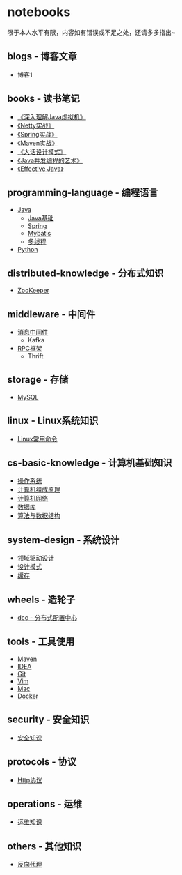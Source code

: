 # notebooks
限于本人水平有限，内容如有错误或不足之处，还请多多指出~

## blogs - 博客文章
- 博客1

## books - 读书笔记
- [《深入理解Java虚拟机》](https://github.com/lewiszlw/notebooks/tree/master/books/%E6%B7%B1%E5%85%A5%E7%90%86%E8%A7%A3Java%E8%99%9A%E6%8B%9F%E6%9C%BA)
- [《Netty实战》](https://github.com/lewiszlw/notebooks/tree/master/books/Netty%E5%AE%9E%E6%88%98)
- [《Spring实战》](https://github.com/lewiszlw/notebooks/tree/master/books/Spring%E5%AE%9E%E6%88%98)
- [《Maven实战》](https://github.com/lewiszlw/notebooks/tree/master/books/Maven%E5%AE%9E%E6%88%98)
- [《大话设计模式》](https://github.com/lewiszlw/notebooks/tree/master/books/%E5%A4%A7%E8%AF%9D%E8%AE%BE%E8%AE%A1%E6%A8%A1%E5%BC%8F)
- [《Java并发编程的艺术》](https://github.com/lewiszlw/notebooks/tree/master/books/Java%E5%B9%B6%E5%8F%91%E7%BC%96%E7%A8%8B%E7%9A%84%E8%89%BA%E6%9C%AF)
- [《Effective Java》](https://github.com/lewiszlw/notebooks/tree/master/books/Effective%20Java)

## programming-language - 编程语言
- [Java](https://github.com/lewiszlw/notebooks/tree/master/programming-language/Java)
  - [Java基础](https://github.com/lewiszlw/notebooks/tree/master/programming-language/Java/Java%E5%9F%BA%E7%A1%80)
  - [Spring](https://github.com/lewiszlw/notebooks/tree/master/programming-language/Java/Spring)
  - [Mybatis](https://github.com/lewiszlw/notebooks/tree/master/programming-language/Java/Mybatis)
  - [多线程](https://github.com/lewiszlw/notebooks/tree/master/programming-language/Java/%E5%A4%9A%E7%BA%BF%E7%A8%8B)
- [Python](https://github.com/lewiszlw/notebooks/tree/master/programming-language/Python)

## distributed-knowledge - 分布式知识
- [ZooKeeper](https://github.com/lewiszlw/notebooks/blob/master/distributed-knowledge/ZooKeeper.pdf)

## middleware - 中间件
- [消息中间件](https://github.com/lewiszlw/notebooks/tree/master/middleware/mq)
  - Kafka
- [RPC框架](https://github.com/lewiszlw/notebooks/tree/master/middleware/rpc)
  - Thrift

## storage - 存储
- [MySQL](https://github.com/lewiszlw/notebooks/tree/master/storage/MySQL)

## linux - Linux系统知识
- [Linux常用命令](https://github.com/lewiszlw/notebooks/tree/master/linux)

## cs-basic-knowledge - 计算机基础知识
- [操作系统](https://github.com/lewiszlw/notebooks/blob/master/cs-basic-knowledge/%E6%93%8D%E4%BD%9C%E7%B3%BB%E7%BB%9F.md)
- [计算机组成原理](https://github.com/lewiszlw/notebooks/blob/master/cs-basic-knowledge/%E8%AE%A1%E7%AE%97%E6%9C%BA%E7%BB%84%E6%88%90%E5%8E%9F%E7%90%86.md)
- [计算机网络](https://github.com/lewiszlw/notebooks/blob/master/cs-basic-knowledge/%E8%AE%A1%E7%AE%97%E6%9C%BA%E7%BD%91%E7%BB%9C.md)
- [数据库](https://github.com/lewiszlw/notebooks/blob/master/cs-basic-knowledge/%E6%95%B0%E6%8D%AE%E5%BA%93.md)
- [算法与数据结构]()

## system-design - 系统设计
- [领域驱动设计](https://github.com/lewiszlw/notebooks/tree/master/system-design/DDD)
- [设计模式]()
- [缓存](https://github.com/lewiszlw/notebooks/tree/master/system-design/cache)

## wheels - 造轮子
- [dcc - 分布式配置中心](https://github.com/lewiszlw/notebooks/tree/master/wheels/dcc)

## tools - 工具使用
- [Maven]()
- [IDEA](https://github.com/lewiszlw/notebooks/tree/master/tools/IDEA)
- [Git](https://github.com/lewiszlw/notebooks/tree/master/tools/Git)
- [Vim](https://github.com/lewiszlw/notebooks/blob/master/tools/Vim.pdf)
- [Mac]()
- [Docker]()

## security - 安全知识
- [安全知识]()

## protocols - 协议
- [Http协议]()

## operations - 运维
- [运维知识]()

## others - 其他知识
- [反向代理](https://github.com/lewiszlw/notebooks/blob/master/others/%E5%8F%8D%E5%90%91%E4%BB%A3%E7%90%86.pdf)
